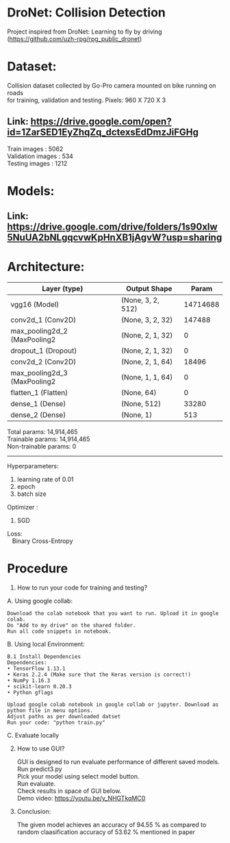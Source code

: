 # DroNet: Collision Detection

Project inspired from DroNet: Learning to fly by driving (https://github.com/uzh-rpg/rpg_public_dronet)

# Dataset:
Collision dataset collected by Go-Pro camera mounted on bike running on roads\
for training, validation and testing. Pixels: 960 X 720 X 3

## Link: https://drive.google.com/open?id=1ZarSED1EyZhqZq_dctexsEdDmzJiFGHg

Train images :      5062\
Validation images : 534\
Testing images :    1212

# Models:
## Link: https://drive.google.com/drive/folders/1s90xlw5NuUA2bNLgqcvwKpHnXB1jAgvW?usp=sharing

# Architecture:

|Layer (type)|Output Shape|Param|
|------------|------------|-----|
|vgg16 (Model)|(None, 3, 2, 512)|14714688|
|conv2d_1 (Conv2D)|(None, 3, 2, 32)|147488|
|max_pooling2d_2 (MaxPooling2|(None, 2, 1, 32)|0|
|dropout_1 (Dropout)|(None, 2, 1, 32)|0|         
|conv2d_2 (Conv2D)|(None, 2, 1, 64)|18496|
|max_pooling2d_3 (MaxPooling2|(None, 1, 1, 64)|0|    
|flatten_1 (Flatten)|(None, 64)|0|
|dense_1 (Dense)|(None, 512)|33280|
|dense_2 (Dense)|(None, 1)|513|   


Total params: 14,914,465\
Trainable params: 14,914,465\
Non-trainable params: 0
_________________________________________________________________

Hyperparameters:
1. learning rate of 0.01
2. epoch
3. batch size

Optimizer :
1. SGD

Loss:\
&nbsp;&nbsp;&nbsp;Binary Cross-Entropy

# Procedure

1. How to run your code for training and testing?

A. Using google collab:

    Download the colab notebook that you want to run. Upload it in google colab.
    Do "Add to my drive" on the shared folder.
    Run all code snippets in notebook.
    
B. Using local Environment:

    B.1 Install Dependencies
    Dependencies:
    • TensorFlow 1.13.1
    • Keras 2.2.4 (Make sure that the Keras version is correct!)
    • NumPy 1.16.3
    • scikit-learn 0.20.3
    • Python gflags
    
    Upload google colab notebook in google collab or jupyter. Download as python file in menu options.
    Adjust paths as per downloaded datset
    Run your code: "python train.py"
    
C. Evaluate locally
   

2. How to use GUI?

    GUI is designed to run evaluate performance of different saved models.\
    Run predict3.py\
    Pick your model using select model button.\
    Run evaluate.\
    Check results in space of GUI below.\
    Demo video: https://youtu.be/y_NHGTkqMC0

3. Conclusion:
   
   The given model achieves an accuracy of 94.55 % as compared to random claasification accuracy of 53.62 % mentioned in paper
